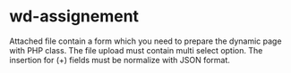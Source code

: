 # wd-assignement
Attached  file contain a form which you need to prepare the dynamic page with PHP class. The file upload must contain multi select option. The insertion for (+) fields must be normalize with JSON format.
